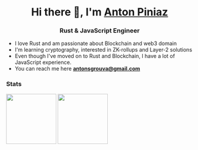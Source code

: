 <h1 align="center">Hi there 👋, I'm <a href="https://www.linkedin.com/in/anton-piniaz-446551175/" target="_blank">Anton Piniaz</a></h1>
<h3 align="center">Rust & JavaScript Engineer </h3>

- I love Rust and am passionate about Blockchain and web3 domain
- I'm learning cryptography, interested in ZK-rollups and Layer-2 solutions
- Even though I've moved on to Rust and Blockchain, I have a lot of JavaScript experience.
- You can reach me here **antonsgrouva@gmail.com**

### Stats

<div>
  <img height="135px" src="https://github-readme-stats.vercel.app/api?username=AntonPiniaz&theme=nord&show_icons=true&hide_title=true&hide_border=true&hide_rank=true&include_all_commits=true&count_private=true&line_height=21">
  <img height="135px" src="https://github-readme-stats.vercel.app/api/top-langs/?username=AntonPiniaz&theme=nord&&hide_title=true&hide_border=true&layout=compact&langs_count=8">
</div>

